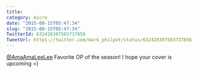 ```yaml
---
title: 
category: micro
date: "2015-08-15T05:47:34"
slug: "2015-08-15T05:47:34"
TwitterId: 632428397503737856
TweetUrl: https://twitter.com/mark_philpot/status/632428397503737856
---
```


[@AmaAmaLeeLee](https://twitter.com/AmaAmaLeeLee) Favorite OP of the season! I
hope your cover is upcoming =)

